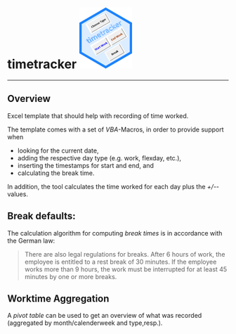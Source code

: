 
<!-- README.md is generated from README.Rmd. Please edit that file -->

# timetracker ![](figures/logo/timetracker_hex.png)

-----

## Overview

Excel template that should help with recording of time worked.

The template comes with a set of *VBA*-Macros, in order to provide
support when

  - looking for the current date,
  - adding the respective day type (e.g. work, flexday, etc.),
  - inserting the timestamps for start and end, and
  - calculating the break time.

In addition, the tool calculates the time worked for each day plus the
*+/-*-values.

## Break defaults:

The calculation algorithm for computing _break times_ is in accordance with the 
German law: 

> There are also legal regulations for breaks. 
> After 6 hours of work, the employee is entitled to a rest break of 30 minutes.
> If the employee works more than 9 hours, the work must be interrupted for at 
> least 45 minutes by one or more breaks.


## Worktime Aggregation

A *pivot table* can be used to get an overview of what was recorded
(aggregated by month/calenderweek and type,resp.).
